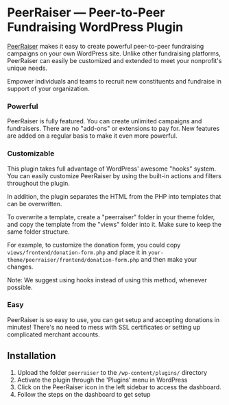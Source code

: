 # PeerRaiser — Peer-to-Peer Fundraising WordPress Plugin
[PeerRaiser](https://peerraiser.com "PeerRaiser - Peer-to-Peer Fundraising for WordPress") makes it easy to create powerful peer-to-peer fundraising campaigns on your own WordPress site. Unlike other fundraising platforms, PeerRaiser can easily be customized and extended to meet your nonprofit's unique needs. 

Empower individuals and teams to recruit new constituents and fundraise in support of your organization.

### Powerful

PeerRaiser is fully featured. You can create unlimited campaigns and fundraisers. There are no "add-ons" or extensions to pay for. New features are added on a regular basis to make it even more powerful.

### Customizable

This plugin takes full advantage of WordPress' awesome "hooks" system. You can easily customize PeerRaiser by using the built-in actions and filters throughout the plugin. 

In addition, the plugin separates the HTML from the PHP into templates that can be overwritten.

To overwrite a template, create a "peerraiser" folder in your theme folder, and copy the template from the "views" folder into it. Make sure to keep the same folder structure.

For example, to customize the donation form, you could copy `views/frontend/donation-form.php` and place it in `your-theme/peerraiser/frontend/donation-form.php` and then make your changes.

Note: We suggest using hooks instead of using this method, whenever possible.

### Easy

PeerRaiser is so easy to use, you can get setup and accepting donations in minutes! There's no need to mess with SSL certificates or setting up complicated merchant accounts.


## Installation

1. Upload the folder `peerraiser` to the `/wp-content/plugins/` directory
2. Activate the plugin through the 'Plugins' menu in WordPress
3. Click on the PeerRaiser icon in the left sidebar to access the dashboard.
4. Follow the steps on the dashboard to get setup
